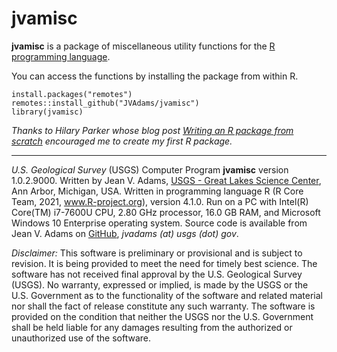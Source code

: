 jvamisc
=======

**jvamisc** is a package of miscellaneous utility functions for the [R programming language](http://www.r-project.org/).

You can access the functions by installing the package from within R.

    install.packages("remotes")
    remotes::install_github("JVAdams/jvamisc")
    library(jvamisc)
	
_Thanks to Hilary Parker whose blog post [Writing an R package from scratch](http://hilaryparker.com/2014/04/29/writing-an-r-package-from-scratch/)
encouraged me to create my first R package._

- - -

_U.S. Geological Survey_ (USGS) Computer Program **jvamisc** version 1.0.2.9000. 
Written by Jean V. Adams, [USGS - Great Lakes Science Center](http://www.glsc.usgs.gov/), Ann Arbor, Michigan, USA. 
Written in programming language R (R Core Team, 2021, www.R-project.org), version 4.1.0. 
Run on a PC with Intel(R) Core(TM) i7-7600U CPU, 2.80 GHz processor, 16.0 GB RAM, and Microsoft Windows 10 Enterprise operating system. 
Source code is available from Jean V. Adams on [GitHub](https://github.com/JVAdams/jvamisc), _jvadams (at) usgs (dot) gov_.

_Disclaimer:_ This software is preliminary or provisional and is subject to revision. It is being provided to meet the need for timely best science. The software has not received final approval by the U.S. Geological Survey (USGS). No warranty, expressed or implied, is made by the USGS or the U.S. Government as to the functionality of the software and related material nor shall the fact of release constitute any such warranty. The software is provided on the condition that neither the USGS nor the U.S. Government shall be held liable for any damages resulting from the authorized or unauthorized use of the software.
